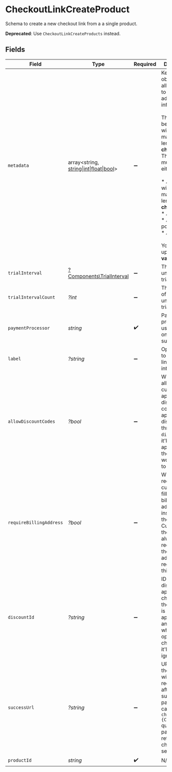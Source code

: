 # CheckoutLinkCreateProduct

Schema to create a new checkout link from a a single product.

**Deprecated**: Use `CheckoutLinkCreateProducts` instead.


## Fields

| Field                                                                                                                                                                                                                                                                                                                  | Type                                                                                                                                                                                                                                                                                                                   | Required                                                                                                                                                                                                                                                                                                               | Description                                                                                                                                                                                                                                                                                                            |
| ---------------------------------------------------------------------------------------------------------------------------------------------------------------------------------------------------------------------------------------------------------------------------------------------------------------------- | ---------------------------------------------------------------------------------------------------------------------------------------------------------------------------------------------------------------------------------------------------------------------------------------------------------------------- | ---------------------------------------------------------------------------------------------------------------------------------------------------------------------------------------------------------------------------------------------------------------------------------------------------------------------- | ---------------------------------------------------------------------------------------------------------------------------------------------------------------------------------------------------------------------------------------------------------------------------------------------------------------------- |
| `metadata`                                                                                                                                                                                                                                                                                                             | array<string, [string\|int\|float\|bool](../../Models/Components/CheckoutLinkCreateProductMetadata.md)>                                                                                                                                                                                                                | :heavy_minus_sign:                                                                                                                                                                                                                                                                                                     | Key-value object allowing you to store additional information.<br/><br/>The key must be a string with a maximum length of **40 characters**.<br/>The value must be either:<br/><br/>* A string with a maximum length of **500 characters**<br/>* An integer<br/>* A floating-point number<br/>* A boolean<br/><br/>You can store up to **50 key-value pairs**. |
| `trialInterval`                                                                                                                                                                                                                                                                                                        | [?Components\TrialInterval](../../Models/Components/TrialInterval.md)                                                                                                                                                                                                                                                  | :heavy_minus_sign:                                                                                                                                                                                                                                                                                                     | The interval unit for the trial period.                                                                                                                                                                                                                                                                                |
| `trialIntervalCount`                                                                                                                                                                                                                                                                                                   | *?int*                                                                                                                                                                                                                                                                                                                 | :heavy_minus_sign:                                                                                                                                                                                                                                                                                                     | The number of interval units for the trial period.                                                                                                                                                                                                                                                                     |
| `paymentProcessor`                                                                                                                                                                                                                                                                                                     | *string*                                                                                                                                                                                                                                                                                                               | :heavy_check_mark:                                                                                                                                                                                                                                                                                                     | Payment processor to use. Currently only Stripe is supported.                                                                                                                                                                                                                                                          |
| `label`                                                                                                                                                                                                                                                                                                                | *?string*                                                                                                                                                                                                                                                                                                              | :heavy_minus_sign:                                                                                                                                                                                                                                                                                                     | Optional label to distinguish links internally                                                                                                                                                                                                                                                                         |
| `allowDiscountCodes`                                                                                                                                                                                                                                                                                                   | *?bool*                                                                                                                                                                                                                                                                                                                | :heavy_minus_sign:                                                                                                                                                                                                                                                                                                     | Whether to allow the customer to apply discount codes. If you apply a discount through `discount_id`, it'll still be applied, but the customer won't be able to change it.                                                                                                                                             |
| `requireBillingAddress`                                                                                                                                                                                                                                                                                                | *?bool*                                                                                                                                                                                                                                                                                                                | :heavy_minus_sign:                                                                                                                                                                                                                                                                                                     | Whether to require the customer to fill their full billing address, instead of just the country. Customers in the US will always be required to fill their full address, regardless of this setting.                                                                                                                   |
| `discountId`                                                                                                                                                                                                                                                                                                           | *?string*                                                                                                                                                                                                                                                                                                              | :heavy_minus_sign:                                                                                                                                                                                                                                                                                                     | ID of the discount to apply to the checkout. If the discount is not applicable anymore when opening the checkout link, it'll be ignored.                                                                                                                                                                               |
| `successUrl`                                                                                                                                                                                                                                                                                                           | *?string*                                                                                                                                                                                                                                                                                                              | :heavy_minus_sign:                                                                                                                                                                                                                                                                                                     | URL where the customer will be redirected after a successful payment.You can add the `checkout_id={CHECKOUT_ID}` query parameter to retrieve the checkout session id.                                                                                                                                                  |
| `productId`                                                                                                                                                                                                                                                                                                            | *string*                                                                                                                                                                                                                                                                                                               | :heavy_check_mark:                                                                                                                                                                                                                                                                                                     | N/A                                                                                                                                                                                                                                                                                                                    |